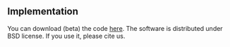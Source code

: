 ---
---

## Implementation

You can download (beta) the code [here](http://cvssp.org/download/dnnensemblescss.tar.gz).
The software is distributed under BSD license. If you use it, please cite us.
